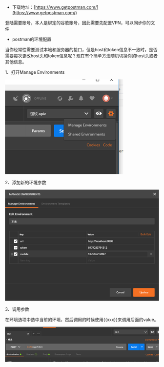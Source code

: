 * 下载地址：[https://www.getpostman.com/](https://www.getpostman.com/)

登陆需要账号，本人是绑定的谷歌账号，因此需要先配置VPN，可以同步你的文件

* postman的环境配置

当你经常性需要测试本地和服务器的接口，但是host和token信息不一致时，是否需要每次更改host头和token信息呢？现在有个简单方法随机切换你的host头或者其他信息。

1、打开Manage Environments

![环境选择](/assets/import.png)

2、添加新的环境参数

![](/assets/environment.png)

3、调用参数

在环境选项中选中当前的环境，然后调用的时候使用{{xxx}}来调用后面的value。

![调用参数](/assets/调用参数.png)

